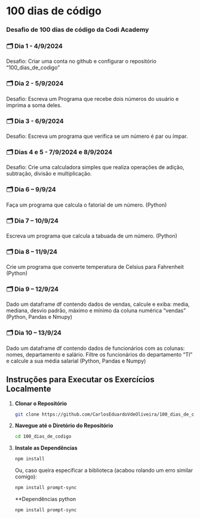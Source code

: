 # 100 dias de código
### Desafio de 100 dias de código da Codi Academy

### 🗂️ Dia 1 - 4/9/2024
Desafio: Criar uma conta no github e configurar o repositório “100_dias_de_codigo”

### 🗂️ Dia 2 - 5/9/2024
Desafio: Escreva um Programa que recebe dois números do usuário e imprima a soma deles.

### 🗂️ Dia 3 - 6/9/2024
Desafio: Escreva um programa que verifica se um número é par ou ímpar.

### 🗂️ Dias 4 e 5 - 7/9/2024 e 8/9/2024
Desafio: Crie uma calculadora simples que realiza operações de adição, subtração, divisão e multiplicação.

### 🗂️ Dia 6 – 9/9/24
Faça um programa que calcula o fatorial de um número. (Python)

### 🗂️ Dia 7 – 10/9/24
Escreva um programa que calcula a tabuada de um número. (Python)

### 🗂️ Dia 8 – 11/9/24
Crie um programa que converte temperatura de Celsius para Fahrenheit
(Python)
### 🗂️ Dia 9 – 12/9/24
Dado um dataframe df contendo dados de vendas, calcule e exiba: media, mediana, desvio padrão, máximo e mínimo da coluna numérica “vendas” (Python, Pandas e Nmupy)

### 🗂️ Dia 10 – 13/9/24
Dado um dataframe df contendo dados de funcionários com as colunas: nomes, departamento e salário. Filtre os funcionários do departamento “TI” e calcule a sua média salarial (Python, Pandas e Numpy)

## Instruções para Executar os Exercícios Localmente

1. **Clonar o Repositório**
   ```bash
   git clone https://github.com/CarlosEduardoVdeOliveira/100_dias_de_codigo.git
   ```

 2. **Navegue até o Diretório do Repositório**
    ```bash
    cd 100_dias_de_codigo
    ```

 3. **Instale as Dependências**
    ```bash
    npm install
    ``` 
    Ou, caso queira especificar a biblioteca (acabou rolando um erro similar comigo):
    ```bash
    npm install prompt-sync
    ```
    **Dependências python
    
    ```bash
    npm install prompt-sync
    ```
